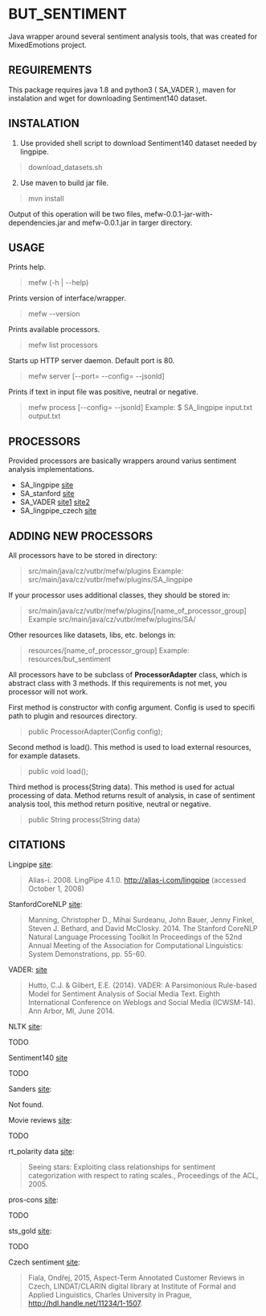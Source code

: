 # BUT_SENTIMENT
Java wrapper around several sentiment analysis tools, that was created for MixedEmotions project.

## REGUIREMENTS

This package requires java 1.8 and python3 ( SA_VADER ), maven for instalation and wget for downloading Sentiment140 dataset.

## INSTALATION

1. Use provided shell script to download Sentiment140 dataset needed by lingpipe.
> download_datasets.sh

2. Use maven to build jar file.
> mvn install

Output of this operation will be two files, mefw-0.0.1-jar-with-dependencies.jar and mefw-0.0.1.jar in targer directory.

## USAGE

Prints help.
> mefw (-h | --help)

Prints version of interface/wrapper.
> mefw --version

Prints available processors.
> mefw list processors

Starts up HTTP server daemon. Default port is 80.
> mefw server <ip> [--port=<port> --config=<conf> --jsonld]

Prints if text in input file was positive, neutral or negative.
> mefw process <processor> <inputfile> <outputfile> [--config=<conf> --jsonld]
> Example: $ SA_lingpipe input.txt output.txt

## PROCESSORS

Provided processors are basically wrappers around varius sentiment analysis implementations.

* SA_lingpipe [site](http://alias-i.com/lingpipe/index.html)
* SA_stanford [site](http://nlp.stanford.edu/)
* SA_VADER [site1](http://www.nltk.org/) [site2](https://github.com/cjhutto/vaderSentiment)
* SA_lingpipe_czech [site](http://alias-i.com/lingpipe/index.html)

## ADDING NEW PROCESSORS

All processors have to be stored in directory:
> src/main/java/cz/vutbr/mefw/plugins
> Example: src/main/java/cz/vutbr/mefw/plugins/SA_lingpipe

If your processor uses additional classes, they should be stored in:
> src/main/java/cz/vutbr/mefw/plugins/[name_of_processor_group]
> Example src/main/java/cz/vutbr/mefw/plugins/SA/

Other resources like datasets, libs, etc. belongs in:
> resources/[name_of_processor_group]
> Example: resources/but_sentiment



All processors have to be subclass of **ProcessorAdapter** class, which is abstract class with 3 methods.
If this requirements is not met, you processor will not work.

First method is constructor with config argument. Config is used to specifi path to plugin and resources directory.
> public ProcessorAdapter(Config config);

Second method is load(). This method is used to load external resources, for example datasets.
> public void load();

Third method is process(String data). This method is used for actual processing of data. 
Method returns result of analysis, in case of sentiment analysis tool, this method return positive, neutral or negative.
> public String process(String data)

## CITATIONS

Lingpipe [site](http://alias-i.com/lingpipe/index.html):
> Alias-i. 2008. LingPipe 4.1.0. http://alias-i.com/lingpipe (accessed October 1, 2008)

StanfordCoreNLP [site](http://nlp.stanford.edu/):
> Manning, Christopher D., Mihai Surdeanu, John Bauer, Jenny Finkel, Steven J. Bethard, and David McClosky. 2014. The Stanford CoreNLP Natural Language Processing Toolkit In Proceedings of the 52nd Annual Meeting of the Association for Computational Linguistics: System Demonstrations, pp. 55-60.

VADER: [site](https://github.com/cjhutto/vaderSentiment)
> Hutto, C.J. & Gilbert, E.E. (2014). VADER: A Parsimonious Rule-based Model for Sentiment Analysis of Social Media Text. Eighth International Conference on Weblogs and Social Media (ICWSM-14). Ann Arbor, MI, June 2014.

NLTK [site](http://www.nltk.org/):

TODO

Sentiment140 [site](http://help.sentiment140.com/)

TODO

Sanders [site](http://www.sananalytics.com/lab/twitter-sentiment/):

Not found. 

Movie reviews [site](http://www.cs.cornell.edu/people/pabo/movie-review-data):

TODO

rt_polarity data [site](http://www.nltk.org/):
> Seeing stars: Exploiting class relationships for sentiment categorization with respect to rating scales., Proceedings of the ACL, 2005.

pros-cons [site](https://www.cs.uic.edu/~liub/FBS/sentiment-analysis.html#datasets):

TODO

sts_gold [site](http://www.tweenator.com/index.php?page_id=1):

TODO

Czech sentiment [site](https://lindat.mff.cuni.cz/repository/xmlui/handle/11234/1-1507):
> Fiala, Ondřej, 2015, Aspect-Term Annotated Customer Reviews in Czech, LINDAT/CLARIN digital library at Institute of Formal and Applied Linguistics, Charles University in Prague, http://hdl.handle.net/11234/1-1507. 

